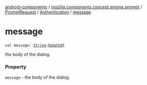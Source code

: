 [android-components](../../../index.md) / [mozilla.components.concept.engine.prompt](../../index.md) / [PromptRequest](../index.md) / [Authentication](index.md) / [message](./message.md)

# message

`val message: `[`String`](https://kotlinlang.org/api/latest/jvm/stdlib/kotlin/-string/index.html) [(source)](https://github.com/mozilla-mobile/android-components/blob/master/components/concept/engine/src/main/java/mozilla/components/concept/engine/prompt/PromptRequest.kt#L129)

the body of the dialog.

### Property

`message` - the body of the dialog.